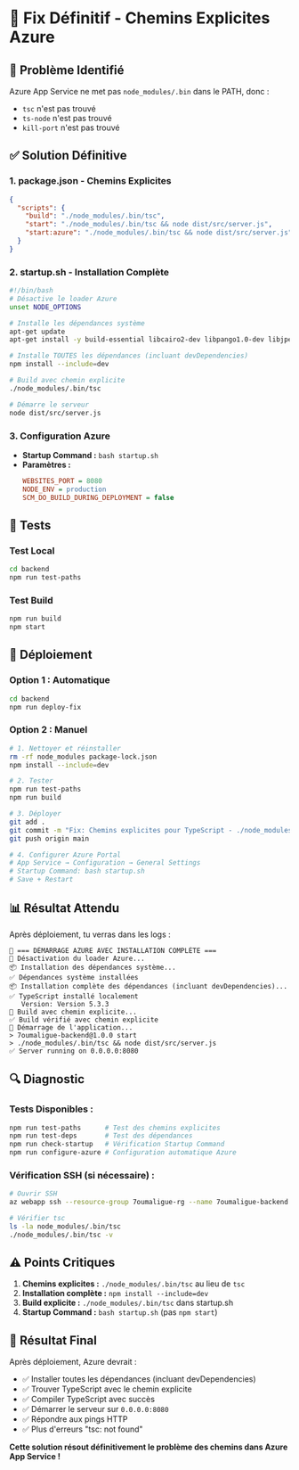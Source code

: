 # 🎯 Fix Définitif - Chemins Explicites Azure

## 🚨 Problème Identifié

Azure App Service ne met pas `node_modules/.bin` dans le PATH, donc :
- `tsc` n'est pas trouvé
- `ts-node` n'est pas trouvé
- `kill-port` n'est pas trouvé

## ✅ Solution Définitive

### **1. package.json** - Chemins Explicites
```json
{
  "scripts": {
    "build": "./node_modules/.bin/tsc",
    "start": "./node_modules/.bin/tsc && node dist/src/server.js",
    "start:azure": "./node_modules/.bin/tsc && node dist/src/server.js"
  }
}
```

### **2. startup.sh** - Installation Complète
```bash
#!/bin/bash
# Désactive le loader Azure
unset NODE_OPTIONS

# Installe les dépendances système
apt-get update
apt-get install -y build-essential libcairo2-dev libpango1.0-dev libjpeg-dev libgif-dev librsvg2-dev

# Installe TOUTES les dépendances (incluant devDependencies)
npm install --include=dev

# Build avec chemin explicite
./node_modules/.bin/tsc

# Démarre le serveur
node dist/src/server.js
```

### **3. Configuration Azure**
- **Startup Command :** `bash startup.sh`
- **Paramètres :**
  ```ini
  WEBSITES_PORT = 8080
  NODE_ENV = production
  SCM_DO_BUILD_DURING_DEPLOYMENT = false
  ```

## 🧪 Tests

### **Test Local**
```bash
cd backend
npm run test-paths
```

### **Test Build**
```bash
npm run build
npm start
```

## 🚀 Déploiement

### **Option 1 : Automatique**
```bash
cd backend
npm run deploy-fix
```

### **Option 2 : Manuel**
```bash
# 1. Nettoyer et réinstaller
rm -rf node_modules package-lock.json
npm install --include=dev

# 2. Tester
npm run test-paths
npm run build

# 3. Déployer
git add .
git commit -m "Fix: Chemins explicites pour TypeScript - ./node_modules/.bin/tsc"
git push origin main

# 4. Configurer Azure Portal
# App Service → Configuration → General Settings
# Startup Command: bash startup.sh
# Save + Restart
```

## 📊 Résultat Attendu

Après déploiement, tu verras dans les logs :
```
🚀 === DÉMARRAGE AZURE AVEC INSTALLATION COMPLÈTE ===
🔧 Désactivation du loader Azure...
📦 Installation des dépendances système...
✅ Dépendances système installées
📦 Installation complète des dépendances (incluant devDependencies)...
✅ TypeScript installé localement
   Version: Version 5.3.3
🔨 Build avec chemin explicite...
✅ Build vérifié avec chemin explicite
🚀 Démarrage de l'application...
> 7oumaligue-backend@1.0.0 start
> ./node_modules/.bin/tsc && node dist/src/server.js
✅ Server running on 0.0.0.0:8080
```

## 🔍 Diagnostic

### **Tests Disponibles :**
```bash
npm run test-paths      # Test des chemins explicites
npm run test-deps       # Test des dépendances
npm run check-startup   # Vérification Startup Command
npm run configure-azure # Configuration automatique Azure
```

### **Vérification SSH (si nécessaire) :**
```bash
# Ouvrir SSH
az webapp ssh --resource-group 7oumaligue-rg --name 7oumaligue-backend

# Vérifier tsc
ls -la node_modules/.bin/tsc
./node_modules/.bin/tsc -v
```

## ⚠️ Points Critiques

1. **Chemins explicites :** `./node_modules/.bin/tsc` au lieu de `tsc`
2. **Installation complète :** `npm install --include=dev`
3. **Build explicite :** `./node_modules/.bin/tsc` dans startup.sh
4. **Startup Command :** `bash startup.sh` (pas `npm start`)

## 🎯 Résultat Final

Après déploiement, Azure devrait :
- ✅ Installer toutes les dépendances (incluant devDependencies)
- ✅ Trouver TypeScript avec le chemin explicite
- ✅ Compiler TypeScript avec succès
- ✅ Démarrer le serveur sur `0.0.0.0:8080`
- ✅ Répondre aux pings HTTP
- ✅ Plus d'erreurs "tsc: not found"

**Cette solution résout définitivement le problème des chemins dans Azure App Service !** 